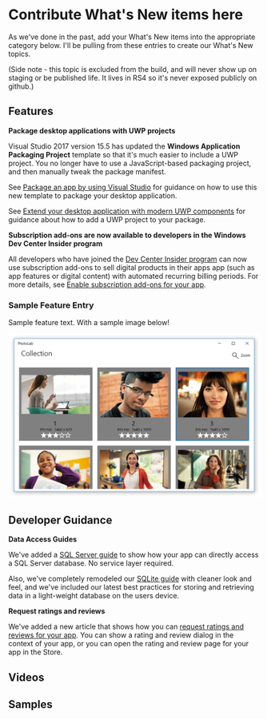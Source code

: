 # Contribute What's New items here

As we've done in the past, add your What's New items into the appropriate category below. I'll be pulling from these entries to create our What's New topics.

(Side note - this topic is excluded from the build, and will never show up on staging or be published life. It lives in RS4 so it's never exposed publicly on github.)

## Features

**Package desktop applications with UWP projects**

Visual Studio 2017 version 15.5 has updated the **Windows Application Packaging Project** template so that it's much easier to include a UWP project. You no longer  have to use a JavaScript-based packaging project, and then manually tweak the package manifest.  

See [Package an app by using Visual Studio](https://docs.microsoft.com/en-us/windows/uwp/porting/desktop-to-uwp-packaging-dot-net) for guidance on how to use this new template to package your desktop application.

See [Extend your desktop application with modern UWP components](https://docs.microsoft.com/windows/uwp/porting/desktop-to-uwp-extend) for guidance about how to add a UWP project to your package.

**Subscription add-ons are now available to developers in the Windows Dev Center Insider program**

All developers who have joined the [Dev Center Insider program](../publish/dev-center-insider-program.md) can now use subscription add-ons to sell digital products in their apps app (such as app features or digital content) with automated recurring billing periods. For more details, see [Enable subscription add-ons for your app](../monetize/enable-subscription-add-ons-for-your-app.md).

### Sample Feature Entry

Sample feature text. With a sample image below!

![Screenshot of PhotoLab sample showing photo gallery page](images/PhotoLab-gallery-page.png)

## Developer Guidance

**Data Access Guides**

We've added a [SQL Server guide](https://docs.microsoft.com/windows/uwp/data-access/sql-server-databases) to show how your app can directly access a SQL Server database. No service layer required.

Also, we've completely remodeled our [SQLite guide](https://docs.microsoft.com/windows/uwp/data-access/sqlite-databases) with cleaner look and feel, and we've included our latest best practices for storing and retrieving data in a light-weight database on the users device.

**Request ratings and reviews**

We've added a new article that shows how you can [request ratings and reviews for your app](../monetize/request-ratings-and-reviews.md). You can show a rating and review dialog in the context of your app, or you can open the rating and review page for your app in the Store.


## Videos

## Samples
